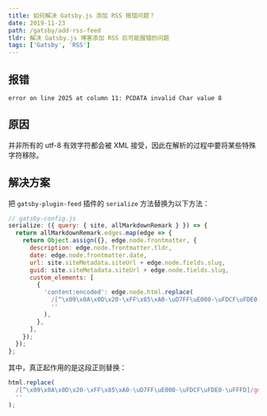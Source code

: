 ```yaml
---
title: 如何解决 Gatsby.js 添加 RSS 报错问题？
date: 2019-11-23
path: /gatsby/add-rss-feed
tldr: 解决 Gatsby.js 博客添加 RSS 后可能报错的问题
tags: ['Gatsby', 'RSS']
---
```


## 报错

```
error on line 2025 at column 11: PCDATA invalid Char value 8
```

## 原因

并非所有的 utf-8 有效字符都会被 XML 接受，因此在解析的过程中要将某些特殊字符移除。

## 解决方案

把 `gatsby-plugin-feed` 插件的 `serialize` 方法替换为以下方法：

```javascript
// gatsby-config.js
serialize: ({ query: { site, allMarkdownRemark } }) => {
  return allMarkdownRemark.edges.map(edge => {
    return Object.assign({}, edge.node.frontmatter, {
      description: edge.node.frontmatter.tldr,
      date: edge.node.frontmatter.date,
      url: site.siteMetadata.siteUrl + edge.node.fields.slug,
      guid: site.siteMetadata.siteUrl + edge.node.fields.slug,
      custom_elements: [
        {
          'content:encoded': edge.node.html.replace(
            /[^\x09\x0A\x0D\x20-\xFF\x85\xA0-\uD7FF\uE000-\uFDCF\uFDE0-\uFFFD]/gm,
            ''
          ),
        },
      ],
    });
  });
};
```

其中，真正起作用的是这段正则替换：

```javascript
html.replace(
  /[^\x09\x0A\x0D\x20-\xFF\x85\xA0-\uD7FF\uE000-\uFDCF\uFDE0-\uFFFD]/gm,
  ''
);
```
